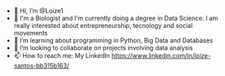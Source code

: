 - 👋 Hi, I’m @Loize1
- 👀 I'm a Biologist and I'm currently doing a degree in Data Science. I am really interested about entrepreneurship, tecnology and social movements
- 🌱 I’m learning about programming in Python, Big Data and Databases
- 💞️ I’m looking to collaborate on projects involving data analysis
- 📫 How to reach me: My LinkedIn https://www.linkedin.com/in/loize-santos-bb315b163/

<!---
Loize1/Loize1 is a ✨ special ✨ repository because its `README.md` (this file) appears on your GitHub profile.
You can click the Preview link to take a look at your changes.
--->
